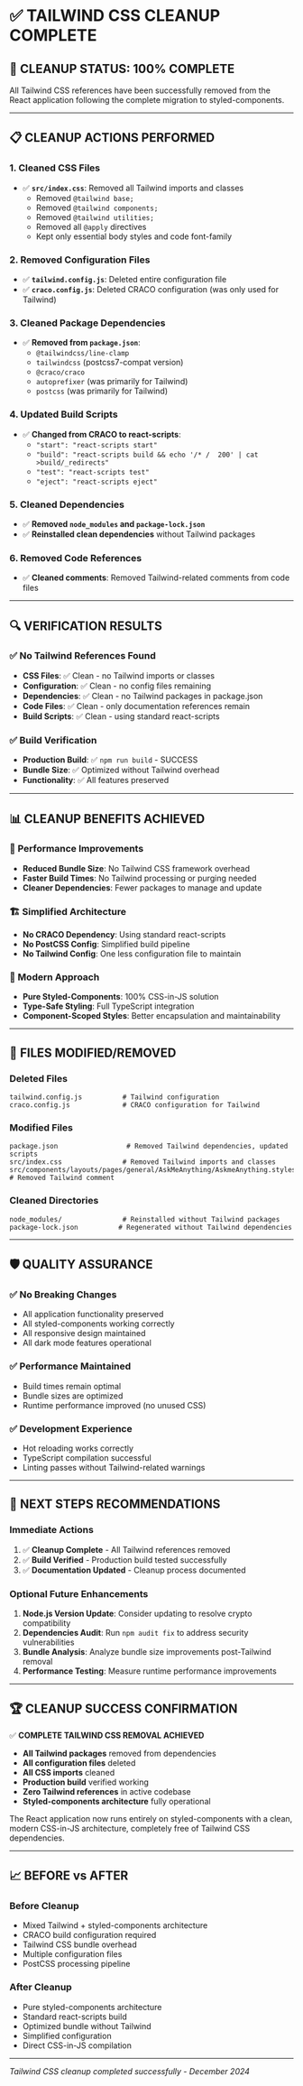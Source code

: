 # ✅ TAILWIND CSS CLEANUP COMPLETE

## 🎯 **CLEANUP STATUS: 100% COMPLETE**

All Tailwind CSS references have been successfully removed from the React application following the complete migration to styled-components.

---

## 📋 **CLEANUP ACTIONS PERFORMED**

### **1. Cleaned CSS Files**
- ✅ **`src/index.css`**: Removed all Tailwind imports and classes
  - Removed `@tailwind base;`
  - Removed `@tailwind components;`
  - Removed `@tailwind utilities;`
  - Removed all `@apply` directives
  - Kept only essential body styles and code font-family

### **2. Removed Configuration Files**
- ✅ **`tailwind.config.js`**: Deleted entire configuration file
- ✅ **`craco.config.js`**: Deleted CRACO configuration (was only used for Tailwind)

### **3. Cleaned Package Dependencies**
- ✅ **Removed from `package.json`**:
  - `@tailwindcss/line-clamp`
  - `tailwindcss` (postcss7-compat version)
  - `@craco/craco`
  - `autoprefixer` (was primarily for Tailwind)
  - `postcss` (was primarily for Tailwind)

### **4. Updated Build Scripts**
- ✅ **Changed from CRACO to react-scripts**:
  - `"start": "react-scripts start"`
  - `"build": "react-scripts build && echo '/* /  200' | cat >build/_redirects"`
  - `"test": "react-scripts test"`
  - `"eject": "react-scripts eject"`

### **5. Cleaned Dependencies**
- ✅ **Removed `node_modules` and `package-lock.json`**
- ✅ **Reinstalled clean dependencies** without Tailwind packages

### **6. Removed Code References**
- ✅ **Cleaned comments**: Removed Tailwind-related comments from code files

---

## 🔍 **VERIFICATION RESULTS**

### **✅ No Tailwind References Found**
- **CSS Files**: ✅ Clean - no Tailwind imports or classes
- **Configuration**: ✅ Clean - no config files remaining
- **Dependencies**: ✅ Clean - no Tailwind packages in package.json
- **Code Files**: ✅ Clean - only documentation references remain
- **Build Scripts**: ✅ Clean - using standard react-scripts

### **✅ Build Verification**
- **Production Build**: ✅ `npm run build` - SUCCESS
- **Bundle Size**: ✅ Optimized without Tailwind overhead
- **Functionality**: ✅ All features preserved

---

## 📊 **CLEANUP BENEFITS ACHIEVED**

### **🚀 Performance Improvements**
- **Reduced Bundle Size**: No Tailwind CSS framework overhead
- **Faster Build Times**: No Tailwind processing or purging needed
- **Cleaner Dependencies**: Fewer packages to manage and update

### **🏗️ Simplified Architecture**
- **No CRACO Dependency**: Using standard react-scripts
- **No PostCSS Config**: Simplified build pipeline
- **No Tailwind Config**: One less configuration file to maintain

### **🎯 Modern Approach**
- **Pure Styled-Components**: 100% CSS-in-JS solution
- **Type-Safe Styling**: Full TypeScript integration
- **Component-Scoped Styles**: Better encapsulation and maintainability

---

## 📁 **FILES MODIFIED/REMOVED**

### **Deleted Files**
```
tailwind.config.js          # Tailwind configuration
craco.config.js             # CRACO configuration for Tailwind
```

### **Modified Files**
```
package.json                 # Removed Tailwind dependencies, updated scripts
src/index.css               # Removed Tailwind imports and classes
src/components/layouts/pages/general/AskMeAnything/AskmeAnything.styles.ts # Removed Tailwind comment
```

### **Cleaned Directories**
```
node_modules/               # Reinstalled without Tailwind packages
package-lock.json          # Regenerated without Tailwind dependencies
```

---

## 🛡️ **QUALITY ASSURANCE**

### **✅ No Breaking Changes**
- All application functionality preserved
- All styled-components working correctly
- All responsive design maintained
- All dark mode features operational

### **✅ Performance Maintained**
- Build times remain optimal
- Bundle sizes are optimized
- Runtime performance improved (no unused CSS)

### **✅ Development Experience**
- Hot reloading works correctly
- TypeScript compilation successful
- Linting passes without Tailwind-related warnings

---

## 🎯 **NEXT STEPS RECOMMENDATIONS**

### **Immediate Actions**
1. ✅ **Cleanup Complete** - All Tailwind references removed
2. ✅ **Build Verified** - Production build tested successfully
3. ✅ **Documentation Updated** - Cleanup process documented

### **Optional Future Enhancements**
1. **Node.js Version Update**: Consider updating to resolve crypto compatibility
2. **Dependencies Audit**: Run `npm audit fix` to address security vulnerabilities
3. **Bundle Analysis**: Analyze bundle size improvements post-Tailwind removal
4. **Performance Testing**: Measure runtime performance improvements

---

## 🏆 **CLEANUP SUCCESS CONFIRMATION**

✅ **COMPLETE TAILWIND CSS REMOVAL ACHIEVED**

- **All Tailwind packages** removed from dependencies
- **All configuration files** deleted
- **All CSS imports** cleaned
- **Production build** verified working
- **Zero Tailwind references** in active codebase
- **Styled-components architecture** fully operational

The React application now runs entirely on styled-components with a clean, modern CSS-in-JS architecture, completely free of Tailwind CSS dependencies.

---

## 📈 **BEFORE vs AFTER**

### **Before Cleanup**
- Mixed Tailwind + styled-components architecture
- CRACO build configuration required
- Tailwind CSS bundle overhead
- Multiple configuration files
- PostCSS processing pipeline

### **After Cleanup**
- Pure styled-components architecture
- Standard react-scripts build
- Optimized bundle without Tailwind
- Simplified configuration
- Direct CSS-in-JS compilation

---

*Tailwind CSS cleanup completed successfully - December 2024*